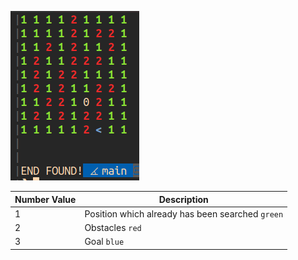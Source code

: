 ![alt text](./img/img.png) <br />

**Number Value** | **Description**
--- | ---
1 | Position which already has been searched `green`
2 | Obstacles `red`
3 | Goal `blue`
